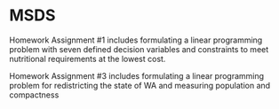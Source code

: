 # MSDS
Homework Assignment #1 includes
formulating a linear programming problem with seven defined decision variables and constraints to meet nutritional requirements at the lowest cost.

Homework Assignment #3 includes
formulating a linear programming problem for redistricting the state of WA and measuring population and compactness
